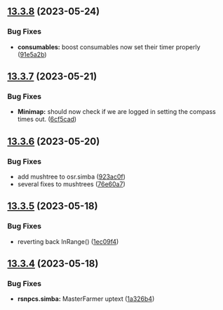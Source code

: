 ## [13.3.8](https://github.com/Torwent/WaspLib/compare/v13.3.7...v13.3.8) (2023-05-24)


### Bug Fixes

* **consumables:** boost consumables now set their timer properly ([91e5a2b](https://github.com/Torwent/WaspLib/commit/91e5a2bb83848697735890f0d5498521bf9ee488))



## [13.3.7](https://github.com/Torwent/WaspLib/compare/v13.3.6...v13.3.7) (2023-05-21)


### Bug Fixes

* **Minimap:** should now check if we are logged in setting the compass times out. ([6cf5cad](https://github.com/Torwent/WaspLib/commit/6cf5cad2eb3bec706d961970bab2659476d99ff4))



## [13.3.6](https://github.com/Torwent/WaspLib/compare/v13.3.5...v13.3.6) (2023-05-20)


### Bug Fixes

* add mushtree to osr.simba ([923ac0f](https://github.com/Torwent/WaspLib/commit/923ac0fc97b13c1403f528ea29da0e96326c8eb4))
* several fixes to mushtrees ([76e60a7](https://github.com/Torwent/WaspLib/commit/76e60a767317fac4bf5162bc6e76b8c2b6281351))



## [13.3.5](https://github.com/Torwent/WaspLib/compare/v13.3.4...v13.3.5) (2023-05-18)


### Bug Fixes

* reverting back InRange() ([1ec09f4](https://github.com/Torwent/WaspLib/commit/1ec09f40dfa8382d4d8b385c6ef1db9df8f677dd))



## [13.3.4](https://github.com/Torwent/WaspLib/compare/v13.3.3...v13.3.4) (2023-05-18)


### Bug Fixes

* **rsnpcs.simba:** MasterFarmer uptext ([1a326b4](https://github.com/Torwent/WaspLib/commit/1a326b4c1201b0784a8aaf339d98981b6dc51b7f))



